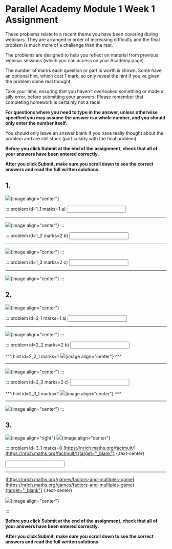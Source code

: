 # Parallel Academy Module 1 Week 1 Assignment

These problems relate to a recent theme you have been covering during webinars. They are arranged in order of increasing difficulty and the final problem is much more of a challenge than the rest.  

The problems are designed to help you reflect on material from previous webinar sessions (which you can access on your Academy page).  

The number of marks each question or part is worth is shown. Some have an optional hint, which cost 1 mark, so only reveal the hint if you’ve given the problem some real thought.   

Take your time, ensuring that you haven't overlooked something or made a silly error, before submitting your answers. Please remember that completing homework is certainly not a race!  

**For questions where you need to type in the answer, unless otherwise specified you may assume the answer is a whole number, and you should only enter the number itself.**  

You should only leave an answer blank if you have really thought about the problem and are still stuck (particularly with the final problem).  

**Before you click Submit at the end of the assignment, check that all of your answers have been entered correctly.** 
  
**After you click Submit, make sure you scroll down to see the correct answers and read the full written solutions.**

## 1.	
![](/resources/academy-1-week-2/q1.png){image align="center"}  

::: problem id=1_1 marks=1
a) <input type="number" solution="7"/>

---

![](/resources/academy-1-week-2/s1a.png){image align="center"}
::: 

::: problem id=1_2 marks=2
b) <input type="number" solution="4"/>  

---

![](/resources/academy-1-week-2/s1b.png){image align="center"}
:::  

::: problem id=1_3 marks=2
c) <input type="number" solution="7"/>   

---

![](/resources/academy-1-week-2/s1c.png){image align="center"}
:::  


## 2.
![](/resources/academy-1-week-2/q2.png){image align="center"}  

::: problem id=2_1 marks=1
a) <input type="number" solution="4"/>  
 
---

![](/resources/academy-1-week-2/s2a.png){image align="center"}
:::  

::: problem id=2_2 marks=2
b) <input type="number" solution="14"/>  

^^^ hint id=2_2_1 marks=1
![](/resources/academy-1-week-2/h2b.png){image align="center"} 
^^^
 
---

![](/resources/academy-1-week-2/s2b.png){image align="center"}
:::  

::: problem id=2_3 marks=2
c) <input type="number" solution="2"/>  

^^^ hint id=2_3_1 marks=1
![](/resources/academy-1-week-2/h2c.png){image align="center"} 
^^^
 
---

![](/resources/academy-1-week-2/s2c.png){image align="center"}
:::  


## 3.
![](/resources/academy-4-week-2/4-skull.png){image align="right"} 
![](/resources/academy-1-week-2/q3.png){image align="center"}  

::: problem id=3_1 marks=0
[https://nrich.maths.org/factmult/](https://nrich.maths.org/factmult/){target="_blank"}
{.text-center}


<input type="number" solution="77"/>  

---

[https://nrich.maths.org/games/factors-and-multiples-game](https://nrich.maths.org/games/factors-and-multiples-game){target="_blank"}
{.text-center} 

![](/resources/academy-1-week-2/s3.png){image align="center"}
  
:::  

**Before you click Submit at the end of the assignment, check that all of your answers have been entered correctly.** 
  
**After you click Submit, make sure you scroll down to see the correct answers and read the full written solutions.**  
